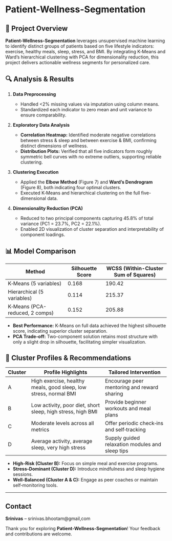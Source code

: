 # Patient-Wellness-Segmentation


## 📘 Project Overview

**Patient-Wellness-Segmentation** leverages unsupervised machine learning to identify distinct groups of patients based on five lifestyle indicators: exercise, healthy meals, sleep, stress, and BMI. By integrating K‑Means and Ward’s hierarchical clustering with PCA for dimensionality reduction, this project delivers actionable wellness segments for personalized care.

## 🔍 Analysis & Results

1. **Data Preprocessing**
   - Handled <2% missing values via imputation using column means.
   - Standardized each indicator to zero mean and unit variance to ensure comparability.

2. **Exploratory Data Analysis**
   - **Correlation Heatmap:** Identified moderate negative correlations between stress & sleep and between exercise & BMI, confirming distinct dimensions of wellness.
   - **Distribution Plots:** Verified that all five indicators form roughly symmetric bell curves with no extreme outliers, supporting reliable clustering.

3. **Clustering Execution**
   - Applied the **Elbow Method** (Figure 7) and **Ward’s Dendrogram** (Figure 8), both indicating four optimal clusters.
   - Executed K‑Means and hierarchical clustering on the full five-dimensional data.

4. **Dimensionality Reduction (PCA)**
   - Reduced to two principal components capturing 45.8% of total variance (PC1 = 23.7%, PC2 = 22.1%).
   - Enabled 2D visualization of cluster separation and interpretability of component loadings.

## 📊 Model Comparison

| Method                           | Silhouette Score | WCSS (Within-Cluster Sum of Squares) |
|----------------------------------|------------------|---------------------------------------|
| K‑Means (5 variables)            | 0.168            | 190.42                                |
| Hierarchical (5 variables)       | 0.114            | 215.37                                |
| K‑Means (PCA-reduced, 2 comps)   | 0.152            | 205.88                                |

- **Best Performance:** K‑Means on full data achieved the highest silhouette score, indicating superior cluster separation.
- **PCA Trade‑off:** Two-component solution retains most structure with only a slight drop in silhouette, facilitating simpler visualization.

## 🎯 Cluster Profiles & Recommendations

| Cluster | Profile Highlights                                           | Tailored Intervention                          |
|---------|---------------------------------------------------------------|-----------------------------------------------|
| A       | High exercise, healthy meals, good sleep, low stress, normal BMI  | Encourage peer mentoring and reward sharing  |
| B       | Low activity, poor diet, short sleep, high stress, high BMI       | Provide beginner workouts and meal plans     |
| C       | Moderate levels across all metrics                               | Offer periodic check‑ins and self‑tracking    |
| D       | Average activity, average sleep, very high stress                | Supply guided relaxation modules and sleep tips |

- **High‑Risk (Cluster B):** Focus on simple meal and exercise programs.  
- **Stress‑Dominant (Cluster D):** Introduce mindfulness and sleep hygiene sessions.  
- **Well‑Balanced (Cluster A & C):** Engage as peer coaches or maintain self‑monitoring tools.

---

## Contact

**Srinivas** – srinivas.bhootam@gmail,com

Thank you for exploring **Patient-Wellness-Segmentation**! Your feedback and contributions are welcome.
